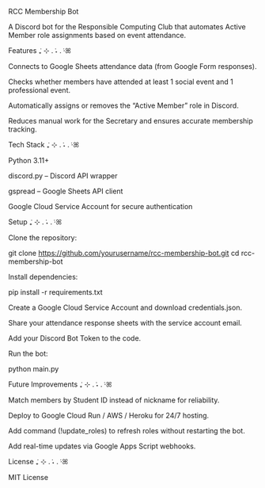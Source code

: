 RCC Membership Bot

A Discord bot for the Responsible Computing Club that automates Active Member role assignments based on event attendance.

Features  ݁₊ ⊹ . ݁˖ . ݁·ꕤ

Connects to Google Sheets attendance data (from Google Form responses).

Checks whether members have attended at least 1 social event and 1 professional event.

Automatically assigns or removes the “Active Member” role in Discord.

Reduces manual work for the Secretary and ensures accurate membership tracking.

Tech Stack  ݁₊ ⊹ . ݁˖ . ݁·ꕤ

Python 3.11+

discord.py
 – Discord API wrapper

gspread
 – Google Sheets API client

Google Cloud Service Account for secure authentication

Setup  ݁₊ ⊹ . ݁˖ . ݁·ꕤ

Clone the repository:

git clone https://github.com/yourusername/rcc-membership-bot.git
cd rcc-membership-bot


Install dependencies:

pip install -r requirements.txt


Create a Google Cloud Service Account and download credentials.json.

Share your attendance response sheets with the service account email.

Add your Discord Bot Token to the code.

Run the bot:

python main.py

Future Improvements  ݁₊ ⊹ . ݁˖ . ݁·ꕤ

Match members by Student ID instead of nickname for reliability.

Deploy to Google Cloud Run / AWS / Heroku for 24/7 hosting.

Add command (!update_roles) to refresh roles without restarting the bot.

Add real-time updates via Google Apps Script webhooks.

License  ݁₊ ⊹ . ݁˖ . ݁·ꕤ

MIT License
